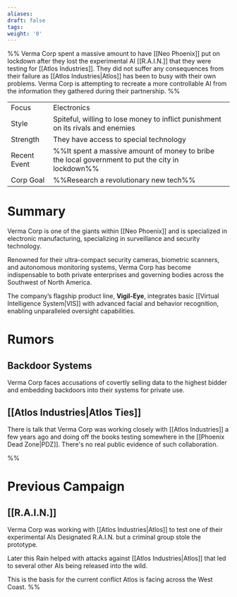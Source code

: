 ```yaml
---
aliases: 
draft: false
tags: 
weight: '0'
---
```

%%
Verma Corp spent a massive amount to have [[Neo Phoenix]] put on lockdown after they lost the experimental AI [[R.A.I.N.]] that they were testing for [[Atlos Industries]].
They did not suffer any consequences from their failure as [[Atlos Industries|Atlos]] has been to busy with their own problems.
Verma Corp is attempting to recreate a more controllable AI from the information they gathered during their partnership.
%%

|                                          |                                                                                                  |
| ---------------------------------------- | ------------------------------------------------------------------------------------------------ |
| <span class="leftTH">Focus</span>        | Electronics                                                                                      |
| <span class="leftTH">Style</span>        | Spiteful, willing to lose money to inflict punishment on its rivals and enemies                  |
| <span class="leftTH">Strength</span>     | They have access to special technology                                                           |
| <span class="leftTH">Recent Event</span> | %%It spent a massive amount of money to bribe the local government to put the city in lockdown%% |
| <span class="leftTH">Corp Goal</span>    | %%Research a revolutionary new tech%%                                                            |

# Summary

Verma Corp is one of the giants within [[Neo Phoenix]] and is specialized in electronic manufacturing, specializing in surveillance and security technology.

Renowned for their ultra-compact security cameras, biometric scanners, and autonomous monitoring systems, Verma Corp has become indispensable to both private enterprises and governing bodies across the Southwest of North America.

The company’s flagship product line, **Vigil-Eye**, integrates basic [[Virtual Intelligence System|VIS]] with advanced facial and behavior recognition, enabling unparalleled oversight capabilities.
# Rumors
## Backdoor Systems
Verma Corp faces accusations of covertly selling data to the highest bidder and embedding backdoors into their systems for private use.

## [[Atlos Industries|Atlos Ties]]
There is talk that Verma Corp was working closely with [[Atlos Industries]] a few years ago and doing off the books testing somewhere in the [[Phoenix Dead Zone|PDZ]]. There's no real public evidence of such collaboration.

%%
# Previous Campaign
## [[R.A.I.N.]]
Verma Corp was working with [[Atlos Industries|Atlos]] to test one of their experimental AIs Designated R.A.I.N. but a criminal group stole the prototype.

Later this Rain helped with attacks against [[Atlos Industries|Atlos]] that led to several other AIs being released into the wild.

This is the basis for the current conflict Atlos is facing across the West Coast.
%%
